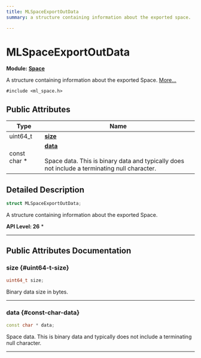 ```yaml
---
title: MLSpaceExportOutData
summary: a structure containing information about the exported space. 

---
```


# MLSpaceExportOutData

**Module:** **[Space](/api-ref/api/Modules/group___space/group___space.md)**



A structure containing information about the exported Space.  [More...](#detailed-description)


`#include <ml_space.h>`

## Public Attributes

| Type           | Name           |
| -------------- | -------------- |
| uint64_t | **[size](/api-ref/api/Modules/group___space/struct_m_l_space_export_out_data.md#uint64-t-size)**  |
| const char * | **[data](/api-ref/api/Modules/group___space/struct_m_l_space_export_out_data.md#const-char-data)** <br></br>Space data. This is binary data and typically does not include a terminating null character.  |

## Detailed Description

```cpp
struct MLSpaceExportOutData;
```

A structure containing information about the exported Space. 




**API Level:
 26**
  * 




-----------
## Public Attributes Documentation

### size {#uint64-t-size}

```cpp
uint64_t size;
```


Binary data size in bytes. 





-----------

### data {#const-char-data}

```cpp
const char * data;
```

Space data. This is binary data and typically does not include a terminating null character. 





-----------

